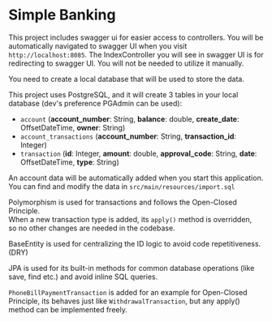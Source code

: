 # Simple Banking 

This project includes swagger ui for easier access to controllers. 
You will be automatically navigated to swagger UI when you visit `http://localhost:8085`.
The IndexController you will see in swagger UI is for redirecting to swagger UI.
You will not be needed to utilize it manually.

You need to create a local database that will be used to store the data.

This project uses PostgreSQL, and it will create 3 tables in your local database 
(dev's preference PGAdmin can be used):
- `account` 
(**account_number**: String, **balance**: double, **create_date**: OffsetDateTime, **owner**: String)
- `account_transactions` 
(**account_number**: String, **transaction_id**: Integer)
- `transaction` 
(**id**: Integer, **amount**: double, **approval_code**: String, **date**: OffsetDateTime, **type**: String)

An account data will be automatically added when you start this application.
You can find and modify the data in `src/main/resources/import.sql`

Polymorphism is used for transactions and follows the Open-Closed Principle.  
When a new transaction type is added, its `apply()` method is overridden,  
so no other changes are needed in the codebase.

BaseEntity is used for centralizing the ID logic to avoid code repetitiveness. (DRY)

JPA is used for its built-in methods for common database operations (like save, find etc.)
and avoid inline SQL queries.

`PhoneBillPaymentTransaction` is added for an example for Open-Closed Principle,
its behaves just like `WithdrawalTransaction`, 
but any apply() method can be implemented freely.
